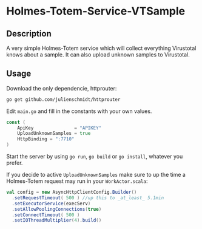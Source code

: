 # Holmes-Totem-Service-VTSample

## Description

A very simple Holmes-Totem service which will collect everything Virustotal knows about a sample.
It can also upload unknown samples to Virustotal.

## Usage

Download the only dependencie, httprouter:
```bash
go get github.com/julienschmidt/httprouter
```
Edit `main.go` and fill in the constants with your own values.
```go
const (
	ApiKey               = "APIKEY"
	UploadUnknownSamples = true
	HttpBinding = ":7710"
)
```
Start the server by using `go run`, `go build` or `go install`, whatever you prefer.

If you decide to active `UploadUnknownSamples` make sure to up the time a Holmes-Totem request may run
in your `WorkActor.scala`:
```scala
val config = new AsyncHttpClientConfig.Builder()
  .setRequestTimeout( 500 ) //up this to _at_least_ 5.1min
  .setExecutorService(execServ)
  .setAllowPoolingConnections(true)
  .setConnectTimeout( 500 )
  .setIOThreadMultiplier(4).build()
```
